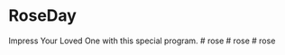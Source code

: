 # RoseDay
Impress Your Loved One with this special program.
#   r o s e  
 #   r o s e  
 #   r o s e  
 